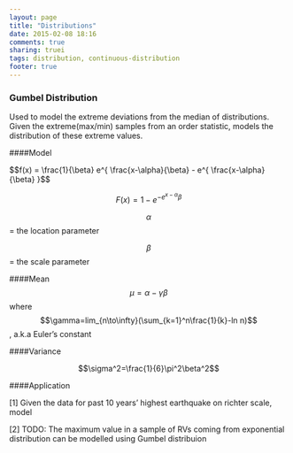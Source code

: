 ```yaml
---
layout: page
title: "Distributions"
date: 2015-02-08 18:16
comments: true
sharing: truei
tags: distribution, continuous-distribution
footer: true
---
```


### Gumbel Distribution
Used to model the extreme deviations from the median of distributions.
Given the extreme(max/min) samples from an order statistic, models the
distribution of these extreme values.



####Model


$$f(x) = \frac{1}{\beta} e^{ \frac{x-\alpha}{\beta} - e^{ \frac{x-\alpha}{\beta} }$$



$$F(x) = 1-e^{ -e^{x-\alpha}{\beta} }$$


$$\alpha$$ = the location parameter

$$\beta$$ = the scale parameter

####Mean
$$\mu=\alpha-\gamma\beta$$
where $$\gamma=lim_{n\to\infty}(\sum_{k=1}^n\frac{1}{k}-ln n)$$, a.k.a Euler’s constant

####Variance

$$\sigma^2=\frac{1}{6}\pi^2\beta^2$$


####Application

[1] Given the data for past 10 years’ highest earthquake on richter scale,
model


[2] TODO: The maximum value in a sample of RVs coming from exponential distribution can be modelled using Gumbel distribuion


